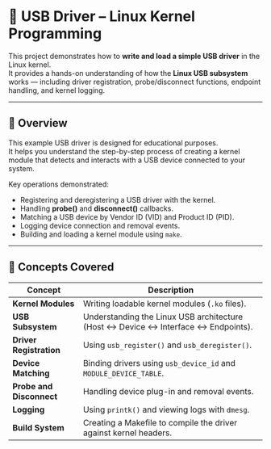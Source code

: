 # 🧠 USB Driver – Linux Kernel Programming

This project demonstrates how to **write and load a simple USB driver** in the Linux kernel.  
It provides a hands-on understanding of how the **Linux USB subsystem** works — including driver registration, probe/disconnect functions, endpoint handling, and kernel logging.

---

## 📘 Overview

This example USB driver is designed for educational purposes.  
It helps you understand the step-by-step process of creating a kernel module that detects and interacts with a USB device connected to your system.

Key operations demonstrated:
- Registering and deregistering a USB driver with the kernel.
- Handling **probe()** and **disconnect()** callbacks.
- Matching a USB device by Vendor ID (VID) and Product ID (PID).
- Logging device connection and removal events.
- Building and loading a kernel module using `make`.

---

## 🧩 Concepts Covered

| Concept | Description |
|----------|-------------|
| **Kernel Modules** | Writing loadable kernel modules (`.ko` files). |
| **USB Subsystem** | Understanding the Linux USB architecture (Host ↔ Device ↔ Interface ↔ Endpoints). |
| **Driver Registration** | Using `usb_register()` and `usb_deregister()`. |
| **Device Matching** | Binding drivers using `usb_device_id` and `MODULE_DEVICE_TABLE`. |
| **Probe and Disconnect** | Handling device plug-in and removal events. |
| **Logging** | Using `printk()` and viewing logs with `dmesg`. |
| **Build System** | Creating a Makefile to compile the driver against kernel headers. |


